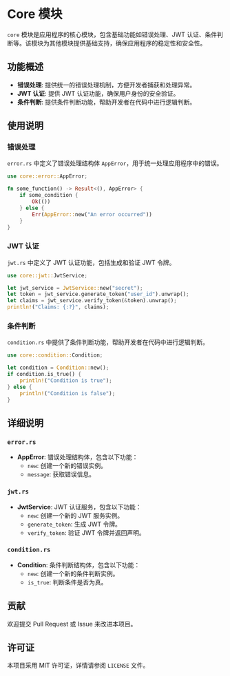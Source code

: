 # Core 模块

`core` 模块是应用程序的核心模块，包含基础功能如错误处理、JWT 认证、条件判断等。该模块为其他模块提供基础支持，确保应用程序的稳定性和安全性。

## 功能概述
- **错误处理**: 提供统一的错误处理机制，方便开发者捕获和处理异常。
- **JWT 认证**: 提供 JWT 认证功能，确保用户身份的安全验证。
- **条件判断**: 提供条件判断功能，帮助开发者在代码中进行逻辑判断。

## 使用说明

### 错误处理
`error.rs` 中定义了错误处理结构体 `AppError`，用于统一处理应用程序中的错误。

```rust
use core::error::AppError;

fn some_function() -> Result<(), AppError> {
    if some_condition {
        Ok(())
    } else {
        Err(AppError::new("An error occurred"))
    }
}
```

### JWT 认证
`jwt.rs` 中定义了 JWT 认证功能，包括生成和验证 JWT 令牌。

```rust
use core::jwt::JwtService;

let jwt_service = JwtService::new("secret");
let token = jwt_service.generate_token("user_id").unwrap();
let claims = jwt_service.verify_token(&token).unwrap();
println!("Claims: {:?}", claims);
```

### 条件判断
`condition.rs` 中提供了条件判断功能，帮助开发者在代码中进行逻辑判断。

```rust
use core::condition::Condition;

let condition = Condition::new();
if condition.is_true() {
    println!("Condition is true");
} else {
    println!("Condition is false");
}
```

## 详细说明

### `error.rs`
- **AppError**: 错误处理结构体，包含以下功能：
  - `new`: 创建一个新的错误实例。
  - `message`: 获取错误信息。

### `jwt.rs`
- **JwtService**: JWT 认证服务，包含以下功能：
  - `new`: 创建一个新的 JWT 服务实例。
  - `generate_token`: 生成 JWT 令牌。
  - `verify_token`: 验证 JWT 令牌并返回声明。

### `condition.rs`
- **Condition**: 条件判断结构体，包含以下功能：
  - `new`: 创建一个新的条件判断实例。
  - `is_true`: 判断条件是否为真。

## 贡献
欢迎提交 Pull Request 或 Issue 来改进本项目。

## 许可证
本项目采用 MIT 许可证，详情请参阅 `LICENSE` 文件。 